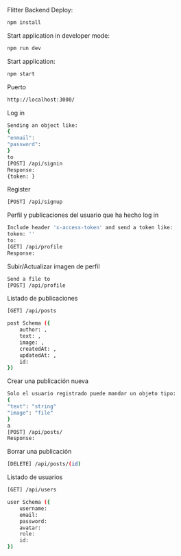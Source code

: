 Flitter Backend
Deploy:

```sh
npm install
```

Start application in developer mode:

```sh
npm run dev

```

Start application:

```sh
npm start
```

Puerto
```sh
http://localhost:3000/
```

Log in
```sh
Sending an object like:
{
"enmail":
"password":
}
to
[POST] /api/signin
Response:
{token: }
```

Register
```sh
[POST] /api/signup
```

Perfil y publicaciones del usuario que ha hecho log in
```sh
Include header 'x-access-token' and send a token like:
token: ''
to: 
[GET] /api/profile
Response:
```

Subir/Actualizar imagen de perfil
```sh
Send a file to
[POST] /api/profile
```

Listado de publicaciones
```sh
[GET] /api/posts

post Schema ({
    author: ,
    text: ,
    image: ,
    createdAt: ,
    updatedAt: ,
    id: 
})
```

Crear una publicación nueva
```sh
Solo el usuario registrado puede mandar un objeto tipo:
{
"text": "string"
"image": "file"
}
a
[POST] /api/posts/
Response:
```
Borrar una publicación
```sh
[DELETE] /api/posts/(id)
```

Listado de usuarios
```sh
[GET] /api/users

user Schema ({
    username:
    email:
    password:
    avatar:
    role:
    id:
})
```
